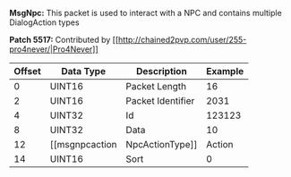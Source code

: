 **MsgNpc:** This packet is used to interact with a NPC and contains multiple DialogAction types

**Patch 5517:** Contributed by [[http://chained2pvp.com/user/255-pro4never/|Pro4Never]]

| Offset | Data Type | Description | Example |
|---|---|---|---|
| 0 | UINT16 | Packet Length | 16 |
| 2 | UINT16 | Packet Identifier | 2031 |
| 4 | UINT32 | Id | 123123 |
| 8 | UINT32 | Data | 10 |
| 12 | [[msgnpcaction|NpcActionType]] | Action | NpcAction.Activate |
| 14 | UINT16 | Sort | 0 |
